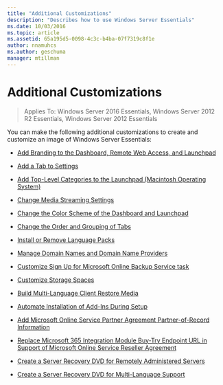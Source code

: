 ```yaml
---
title: "Additional Customizations"
description: "Describes how to use Windows Server Essentials"
ms.date: 10/03/2016
ms.topic: article
ms.assetid: 65a195d5-0098-4c3c-b4ba-07f7319c8f1e
author: nnamuhcs
ms.author: geschuma
manager: mtillman
---
```


# Additional Customizations

>Applies To: Windows Server 2016 Essentials, Windows Server 2012 R2 Essentials, Windows Server 2012 Essentials

You can make the following additional customizations to create and customize an image of  Windows Server Essentials:

-   [Add Branding to the Dashboard, Remote Web Access, and Launchpad](../install/Add-Branding-to-the-Dashboard--Remote-Web-Access--and-Launchpad.md)

-   [Add a Tab to Settings](../install/Add-a-Tab-to-Settings.md)

-   [Add Top-Level Categories to the Launchpad (Macintosh Operating System)](../install/Add-Top-Level-Categories-to-the-Launchpad--Macintosh-Operating-System-.md)

-   [Change Media Streaming Settings](../install/Change-Media-Streaming-Settings.md)

-   [Change the Color Scheme of the Dashboard and Launchpad](../install/Change-the-Color-Scheme-of-the-Dashboard-and-Launchpad.md)

-   [Change the Order and Grouping of Tabs](../install/Change-the-Order-and-Grouping-of-Tabs.md)

-   [Install or Remove Language Packs](../install/Install-or-Remove-Language-Packs.md)

-   [Manage Domain Names and Domain Name Providers](../install/Manage-Domain-Names-and-Domain-Name-Providers.md)

-   [Customize Sign Up for Microsoft Online Backup Service task](../install/Customize-Sign-Up-for-Microsoft-Online-Backup-Service-task.md)

-   [Customize Storage Spaces](../install/Customize-Storage-Spaces.md)

-   [Build Multi-Language Client Restore Media](../install/Build-Multi-Language-Client-Restore-Media.md)

-   [Automate Installation of Add-Ins During Setup](../install/Automate-Installation-of-Add-Ins-During-Setup.md)

-   [Add Microsoft Online Service Partner Agreement Partner-of-Record Information](../install/Add-Microsoft-Online-Service-Partner-Agreement-Partner-of-Record-Information.md)

-   [Replace Microsoft 365 Integration Module Buy-Try Endpoint URL in Support of Microsoft Online Service Reseller Agreement](../install/Replace-O365-Integration-Module-Buy-Try-Endpoint-URL-in-Support-of-Microsoft-Online-Service-Reseller-Agreement.md)

-   [Create a Server Recovery DVD for Remotely Administered Servers](../install/Create-a-Server-Recovery-DVD-for-Remotely-Administered-Servers.md)

-   [Create a Server Recovery DVD for Multi-Language Support](../install/Create-a-Server-Recovery-DVD-for-Multi-Language-Support.md)
